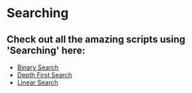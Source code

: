 # Searching

## Check out all the amazing scripts using 'Searching' here:

- [Binary Search](https://github.com/prathimacode-hub/PyAlgo-Tree/tree/main/Searching/Binary%20Search)
- [Depth First Search](Depth%20First%20Search/depth_first_search.py)
- [Linear Search](https://github.com/prathimacode-hub/PyAlgo-Tree/tree/main/Searching/Linear%20Search)
